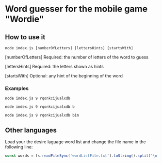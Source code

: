 # Word guesser for the mobile game "Wordie"


## How to use it

`node index.js [numberOfLetters] [lettersHints] [startsWith]`

[numberOfLetters] Required: the number of letters of the word to guess

[lettersHints] Required: the letters shown as hints

[startsWith] Optional: any hint of the beginning of the word

### Examples

`node index.js 9 rqonkcijualxdb`

`node index.js 9 rqonkcijualxdb b`

`node index.js 9 rqonkcijualxdb bin`


## Other languages
Load your the desire laguage word list and change the file name in the following line:

```javascript
const words = fs.readFileSync('wordListFile.txt').toString().split('\n')
```